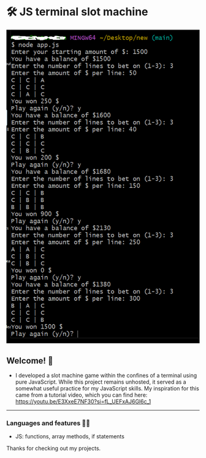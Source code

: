 # 🛠 JS terminal slot machine 

![Design preview](./preview.png)

## Welcome! 👋

- I developed a slot machine game within the confines of a terminal using pure JavaScript. While this project remains unhosted, it served as a somewhat useful practice for my JavaScript skills. My inspiration for this  came from a tutorial video, which you can find here:
 https://youtu.be/E3XxeE7NF30?si=fL_UEFxAJ6Gl6c_1

---

### Languages and features 👨‍💻 

- JS: functions, array methods, if statements

Thanks for checking out my projects.

